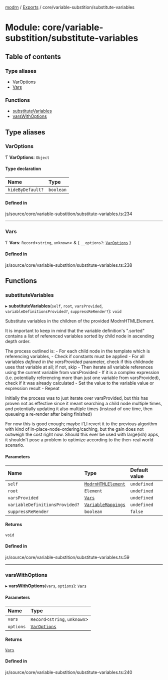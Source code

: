 [modrn](../README.md) / [Exports](../modules.md) / core/variable-substition/substitute-variables

# Module: core/variable-substition/substitute-variables

## Table of contents

### Type aliases

- [VarOptions](core_variable_substition_substitute_variables.md#varoptions)
- [Vars](core_variable_substition_substitute_variables.md#vars)

### Functions

- [substituteVariables](core_variable_substition_substitute_variables.md#substitutevariables)
- [varsWithOptions](core_variable_substition_substitute_variables.md#varswithoptions)

## Type aliases

### VarOptions

Ƭ **VarOptions**: `Object`

#### Type declaration

| Name | Type |
| :------ | :------ |
| `hideByDefault?` | `boolean` |

#### Defined in

js/source/core/variable-substition/substitute-variables.ts:234

___

### Vars

Ƭ **Vars**: `Record`<`string`, `unknown`\> & { `__options?`: [`VarOptions`](core_variable_substition_substitute_variables.md#varoptions)  }

#### Defined in

js/source/core/variable-substition/substitute-variables.ts:238

## Functions

### substituteVariables

▸ **substituteVariables**(`self`, `root`, `varsProvided`, `variableDefinitionsProvided?`, `suppressReRender?`): `void`

Substitute variables in the children of the provided ModrnHTMLElement.

It is important to keep in mind that the variable definition's ".sorted" contains a list of referenced variables sorted by child node
in ascending depth order.

The process outlined is:
     - For each child node in the template which is referencing variables,
       - Check if constants must be applied
       - For all variables *defined in the varsProvided* parameter, check if this childnode uses that variable at all; if not, skip
       - Then iterate all variable references using the current variable from varsProvided
       - If it is a complex expression (i.e. potentially referencing more than just one variable from varsProvided), check if it was already calculated
       - Set the value to the variable value or expression result
     - Repeat

Initially the process was to just iterate over varsProvided, but this has proven not as effective since it meant searching a child node
multiple times, and potentially updating it also multiple times (instead of one time, then queueing a re-render after being finished)

For now this is good enough; maybe i'Ll revert it to the previous algorithm with kind of in-place-node-ordering/caching, but the gain does not outweigh
the cost right now. Should this ever be used with large(ish) apps, it shouldn't pose a problem to optimize according to the then-real world scenario.

#### Parameters

| Name | Type | Default value |
| :------ | :------ | :------ |
| `self` | [`ModrnHTMLElement`](../classes/core_types_modrn_html_element.ModrnHTMLElement.md) | `undefined` |
| `root` | `Element` | `undefined` |
| `varsProvided` | [`Vars`](core_variable_substition_substitute_variables.md#vars) | `undefined` |
| `variableDefinitionsProvided?` | [`VariableMappings`](core_types_variables.md#variablemappings) | `undefined` |
| `suppressReRender` | `boolean` | `false` |

#### Returns

`void`

#### Defined in

js/source/core/variable-substition/substitute-variables.ts:59

___

### varsWithOptions

▸ **varsWithOptions**(`vars`, `options`): [`Vars`](core_variable_substition_substitute_variables.md#vars)

#### Parameters

| Name | Type |
| :------ | :------ |
| `vars` | `Record`<`string`, `unknown`\> |
| `options` | [`VarOptions`](core_variable_substition_substitute_variables.md#varoptions) |

#### Returns

[`Vars`](core_variable_substition_substitute_variables.md#vars)

#### Defined in

js/source/core/variable-substition/substitute-variables.ts:240
